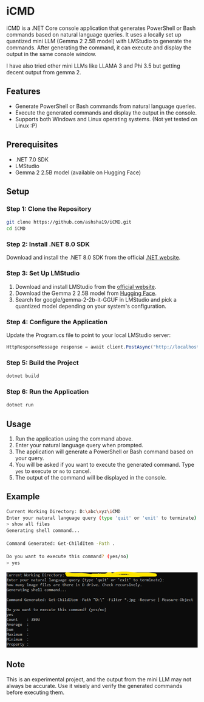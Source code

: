 # iCMD

iCMD is a .NET Core console application that generates PowerShell or Bash commands based on natural language queries. It uses a locally set up quantized mini LLM (Gemma 2 2.5B model) with LMStudio to generate the commands. After generating the command, it can execute and display the output in the same console window.

I have also tried other mini LLMs like LLAMA 3 and Phi 3.5 but getting decent output from gemma 2.

## Features

- Generate PowerShell or Bash commands from natural language queries.
- Execute the generated commands and display the output in the console.
- Supports both Windows and Linux operating systems. (Not yet tested on Linux :P)

## Prerequisites

- .NET 7.0 SDK
- LMStudio
- Gemma 2 2.5B model (available on Hugging Face)

## Setup

### Step 1: Clone the Repository

```sh
git clone https://github.com/ashsha19/iCMD.git
cd iCMD
```

### Step 2: Install .NET 8.0 SDK

Download and install the .NET 8.0 SDK from the official [.NET website](https://dotnet.microsoft.com/en-us/download/dotnet/8.0).

### Step 3: Set Up LMStudio

1. Download and install LMStudio from the [official website](https://lmstudio.ai).
2. Download the Gemma 2 2.5B model from [Hugging Face](https://huggingface.co/google/gemma-2-2b-it-GGUF).
3. Search for google/gemma-2-2b-it-GGUF in LMStudio and pick a quantized model depending on your system's configuration.

### Step 4: Configure the Application

Update the Program.cs file to point to your local LMStudio server:

```csharp
HttpResponseMessage response = await client.PostAsync("http://localhost:1234/v1/chat/completions", content);
```

### Step 5: Build the Project

```sh
dotnet build
```

### Step 6: Run the Application

```sh
dotnet run
```

## Usage

1. Run the application using the command above.
2. Enter your natural language query when prompted.
3. The application will generate a PowerShell or Bash command based on your query.
4. You will be asked if you want to execute the generated command. Type `yes` to execute or `no` to cancel.
5. The output of the command will be displayed in the console.

## Example

```sh
Current Working Directory: D:\abc\xyz\iCMD
Enter your natural language query (type 'quit' or 'exit' to terminate):
> show all files
Generating shell command...

Command Generated: Get-ChildItem -Path .

Do you want to execute this command? (yes/no)
> yes
```

![sample run](https://raw.githubusercontent.com/ashsha19/iCMD/refs/heads/main/Screenshot%202025-01-05%20235349.png)

## Note

This is an experimental project, and the output from the mini LLM may not always be accurate. Use it wisely and verify the generated commands before executing them.
